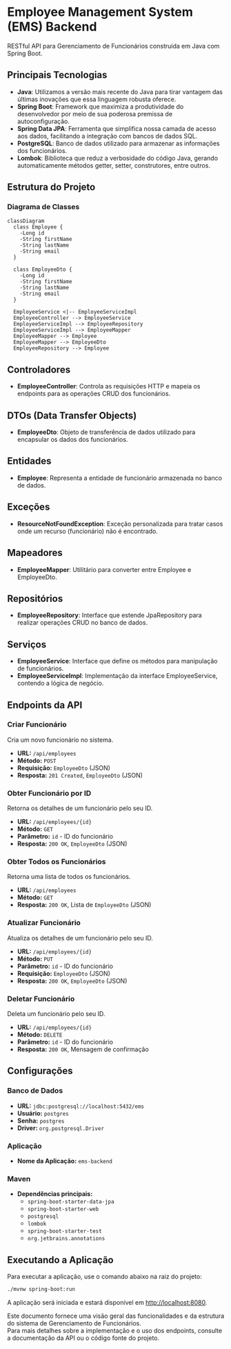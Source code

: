 # Employee Management System (EMS) Backend

RESTful API para Gerenciamento de Funcionários construída em Java com Spring Boot.

## Principais Tecnologias
- **Java**: Utilizamos a versão mais recente do Java para tirar vantagem das últimas inovações que essa linguagem robusta oferece.
- **Spring Boot**: Framework que maximiza a produtividade do desenvolvedor por meio de sua poderosa premissa de autoconfiguração.
- **Spring Data JPA**: Ferramenta que simplifica nossa camada de acesso aos dados, facilitando a integração com bancos de dados SQL.
- **PostgreSQL**: Banco de dados utilizado para armazenar as informações dos funcionários.
- **Lombok**: Biblioteca que reduz a verbosidade do código Java, gerando automaticamente métodos getter, setter, construtores, entre outros.

## Estrutura do Projeto

### Diagrama de Classes

```mermaid
classDiagram
  class Employee {
    -Long id
    -String firstName
    -String lastName
    -String email
  }

  class EmployeeDto {
    -Long id
    -String firstName
    -String lastName
    -String email
  }

  EmployeeService <|-- EmployeeServiceImpl
  EmployeeController --> EmployeeService
  EmployeeServiceImpl --> EmployeeRepository
  EmployeeServiceImpl --> EmployeeMapper
  EmployeeMapper --> Employee
  EmployeeMapper --> EmployeeDto
  EmployeeRepository --> Employee
```

## Controladores

- **EmployeeController**: Controla as requisições HTTP e mapeia os endpoints para as operações CRUD dos funcionários.

## DTOs (Data Transfer Objects)

- **EmployeeDto**: Objeto de transferência de dados utilizado para encapsular os dados dos funcionários.

## Entidades

- **Employee**: Representa a entidade de funcionário armazenada no banco de dados.

## Exceções

- **ResourceNotFoundException**: Exceção personalizada para tratar casos onde um recurso (funcionário) não é encontrado.

## Mapeadores

- **EmployeeMapper**: Utilitário para converter entre Employee e EmployeeDto.

## Repositórios

- **EmployeeRepository**: Interface que estende JpaRepository para realizar operações CRUD no banco de dados.

## Serviços

- **EmployeeService**: Interface que define os métodos para manipulação de funcionários.
- **EmployeeServiceImpl**: Implementação da interface EmployeeService, contendo a lógica de negócio.

## Endpoints da API

### Criar Funcionário

Cria um novo funcionário no sistema.

- **URL:** `/api/employees`
- **Método:** `POST`
- **Requisição:** `EmployeeDto` (JSON)
- **Resposta:** `201 Created`, `EmployeeDto` (JSON)

### Obter Funcionário por ID

Retorna os detalhes de um funcionário pelo seu ID.

- **URL:** `/api/employees/{id}`
- **Método:** `GET`
- **Parâmetro:** `id` - ID do funcionário
- **Resposta:** `200 OK`, `EmployeeDto` (JSON)

### Obter Todos os Funcionários

Retorna uma lista de todos os funcionários.

- **URL:** `/api/employees`
- **Método:** `GET`
- **Resposta:** `200 OK`, Lista de `EmployeeDto` (JSON)

### Atualizar Funcionário

Atualiza os detalhes de um funcionário pelo seu ID.

- **URL:** `/api/employees/{id}`
- **Método:** `PUT`
- **Parâmetro:** `id` - ID do funcionário
- **Requisição:** `EmployeeDto` (JSON)
- **Resposta:** `200 OK`, `EmployeeDto` (JSON)

### Deletar Funcionário

Deleta um funcionário pelo seu ID.

- **URL:** `/api/employees/{id}`
- **Método:** `DELETE`
- **Parâmetro:** `id` - ID do funcionário
- **Resposta:** `200 OK`, Mensagem de confirmação

## Configurações

### Banco de Dados

- **URL:** `jdbc:postgresql://localhost:5432/ems`
- **Usuário:** `postgres`
- **Senha:** `postgres`
- **Driver:** `org.postgresql.Driver`

### Aplicação

- **Nome da Aplicação:** `ems-backend`

### Maven

- **Dependências principais:**
  - `spring-boot-starter-data-jpa`
  - `spring-boot-starter-web`
  - `postgresql`
  - `lombok`
  - `spring-boot-starter-test`
  - `org.jetbrains.annotations`

## Executando a Aplicação

Para executar a aplicação, use o comando abaixo na raiz do projeto:

```bash
./mvnw spring-boot:run
```

A aplicação será iniciada e estará disponível em [http://localhost:8080](http://localhost:8080).

Este documento fornece uma visão geral das funcionalidades e da estrutura do sistema de Gerenciamento de Funcionários. <br>
Para mais detalhes sobre a implementação e o uso dos endpoints, consulte a documentação da API ou o código fonte do projeto.
